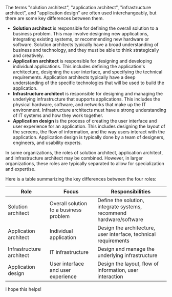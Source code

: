 The terms "solution architect", "application architect", "infrastructure architect", and "application design" are often used interchangeably, but there are some key differences between them.

- **Solution architect** is responsible for defining the overall solution to a business problem. This may involve designing new applications, integrating existing systems, or recommending new hardware or software. Solution architects typically have a broad understanding of business and technology, and they must be able to think strategically and creatively.
- **Application architect** is responsible for designing and developing individual applications. This includes defining the application's architecture, designing the user interface, and specifying the technical requirements. Application architects typically have a deep understanding of the specific technologies that will be used to build the application.
- **Infrastructure architect** is responsible for designing and managing the underlying infrastructure that supports applications. This includes the physical hardware, software, and networks that make up the IT environment. Infrastructure architects must have a strong understanding of IT systems and how they work together.
- **Application design** is the process of creating the user interface and user experience for an application. This includes designing the layout of the screens, the flow of information, and the way users interact with the application. Application design is typically done by a team of designers, engineers, and usability experts.

In some organizations, the roles of solution architect, application architect, and infrastructure architect may be combined. However, in larger organizations, these roles are typically separated to allow for specialization and expertise.

Here is a table summarizing the key differences between the four roles:

|Role|Focus|Responsibilities|
|---|---|---|
|Solution architect|Overall solution to a business problem|Define the solution, integrate systems, recommend hardware/software|
|Application architect|Individual application|Design the architecture, user interface, technical requirements|
|Infrastructure architect|IT infrastructure|Design and manage the underlying infrastructure|
|Application design|User interface and user experience|Design the layout, flow of information, user interaction|

I hope this helps!